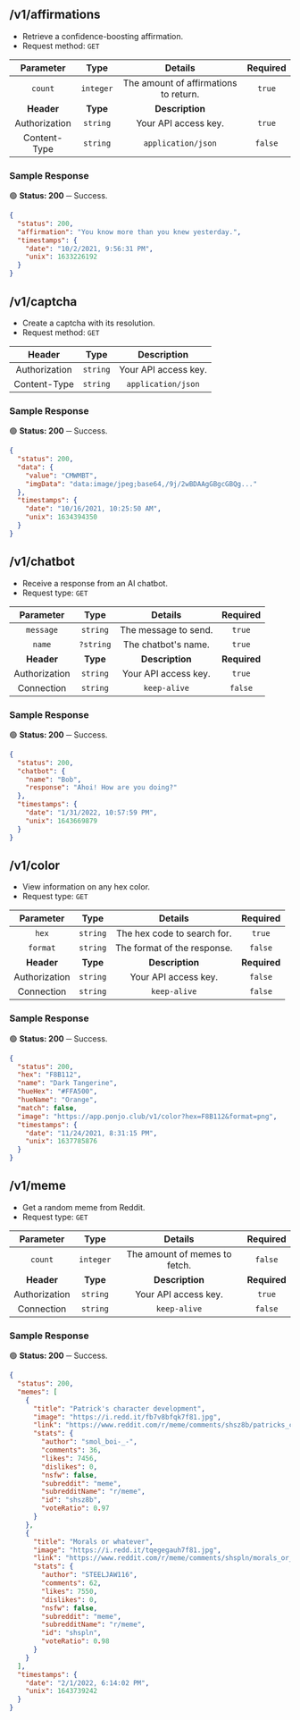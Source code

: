 ## /v1/affirmations

- Retrieve a confidence-boosting affirmation.
- Request method: `GET`

| **Parameter** | **Type** | **Details** | **Required** |
| :---: | :---: | :---: | :---: |
| `count` | `integer` | The amount of affirmations to return. | `true` |
| **Header** | **Type** | **Description** |
| Authorization | `string` | Your API access key. | `true` |
| Content-Type | `string` | `application/json` | `false` |

### Sample Response

🟢 **Status: 200** ─ Success.

```json
{
  "status": 200,
  "affirmation": "You know more than you knew yesterday.",
  "timestamps": {
    "date": "10/2/2021, 9:56:31 PM",
    "unix": 1633226192
  }
}
```

## /v1/captcha

- Create a captcha with its resolution.
- Request method: `GET`

| **Header** | **Type** | **Description** |
| :---: | :---: | :---: | 
| Authorization | `string` | Your API access key. |
| Content-Type | `string` | `application/json` |

### Sample Response

🟢 **Status: 200** ─ Success.

```json
{
  "status": 200,
  "data": {
    "value": "CMWMBT",
    "imgData": "data:image/jpeg;base64,/9j/2wBDAAgGBgcGBQg..."
  },
  "timestamps": {
    "date": "10/16/2021, 10:25:50 AM",
    "unix": 1634394350
  }
}
```

## /v1/chatbot

- Receive a response from an AI chatbot.
- Request type: `GET`

| **Parameter** | **Type** | **Details** | **Required** |
| :---: | :---: | :---: | :---: |
| `message` | `string` | The message to send. | `true` |
| `name` | `?string` | The chatbot's name. | `true` |
| **Header** | **Type** | **Description** | **Required** |
| Authorization | `string` | Your API access key. | `true` |
| Connection | `string` | `keep-alive` | `false` |

### Sample Response

🟢 **Status: 200** ─ Success.
```json
{
  "status": 200,
  "chatbot": {
    "name": "Bob",
    "response": "Ahoi! How are you doing?"
  },
  "timestamps": {
    "date": "1/31/2022, 10:57:59 PM",
    "unix": 1643669879
  }
}
```

## /v1/color

- View information on any hex color.
- Request type: `GET`

| **Parameter** | **Type** | **Details** | **Required** |
| :---: | :---: | :---: | :---: |
| `hex` | `string` | The hex code to search for. | `true` |
| `format` | `string` | The format of the response. | `false` |
| **Header** | **Type** | **Description** | **Required** |
| Authorization | `string` | Your API access key. | `false` |
| Connection | `string` | `keep-alive` | `false` |

### Sample Response

🟢 **Status: 200** ─ Success.

```json
{
  "status": 200,
  "hex": "F8B112",
  "name": "Dark Tangerine",
  "hueHex": "#FFA500",
  "hueName": "Orange",
  "match": false,
  "image": "https://app.ponjo.club/v1/color?hex=F8B112&format=png",
  "timestamps": {
    "date": "11/24/2021, 8:31:15 PM",
    "unix": 1637785876
  }
}
```

## /v1/meme

- Get a random meme from Reddit.
- Request type: `GET`

| **Parameter** | **Type** | **Details** | **Required** |
| :---: | :---: | :---: | :---: |
| `count` | `integer` | The amount of memes to fetch. | `false` |
| **Header** | **Type** | **Description** | **Required** |
| Authorization | `string` | Your API access key. | `true` |
| Connection | `string` | `keep-alive` | `false` |

### Sample Response

🟢 **Status: 200** ─ Success.

```json
{
  "status": 200,
  "memes": [
    {
      "title": "Patrick's character development",
      "image": "https://i.redd.it/fb7v8bfqk7f81.jpg",
      "link": "https://www.reddit.com/r/meme/comments/shsz8b/patricks_character_development/",
      "stats": {
        "author": "smol_boi-_-",
        "comments": 36,
        "likes": 7456,
        "dislikes": 0,
        "nsfw": false,
        "subreddit": "meme",
        "subredditName": "r/meme",
        "id": "shsz8b",
        "voteRatio": 0.97
      }
    },
    {
      "title": "Morals or whatever",
      "image": "https://i.redd.it/tqegegauh7f81.jpg",
      "link": "https://www.reddit.com/r/meme/comments/shspln/morals_or_whatever/",
      "stats": {
        "author": "STEELJAW116",
        "comments": 62,
        "likes": 7550,
        "dislikes": 0,
        "nsfw": false,
        "subreddit": "meme",
        "subredditName": "r/meme",
        "id": "shspln",
        "voteRatio": 0.98
      }
    }
  ],
  "timestamps": {
    "date": "2/1/2022, 6:14:02 PM",
    "unix": 1643739242
  }
}
```
